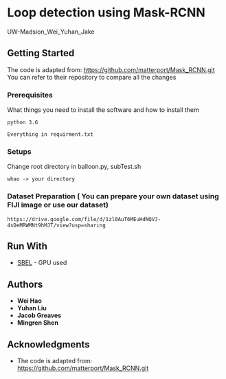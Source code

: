 # Loop detection using Mask-RCNN

UW-Madsion_Wei_Yuhan_Jake

## Getting Started

The code is adapted from: https://github.com/matterport/Mask_RCNN.git
You can refer to their repository to compare all the changes

### Prerequisites

What things you need to install the software and how to install them

```
python 3.6
```
```
Everything in requirment.txt
```

### Setups

Change root directory in balloon.py, subTest.sh

```
whao -> your directory
```

### Dataset Preparation ( You can prepare your own dataset using FIJI image or use our dataset)

```
https://drive.google.com/file/d/1zl0AuT6MEuHdNQVJ-4sDeMRWMNt9hMJT/view?usp=sharing
```

## Run With

* [SBEL](http://sbel.wisc.edu/Resources/Hardware/) - GPU used

## Authors

* **Wei Hao**
* **Yuhan Liu**
* **Jacob Greaves**
* **Mingren Shen**


## Acknowledgments

* The code is adapted from: https://github.com/matterport/Mask_RCNN.git

